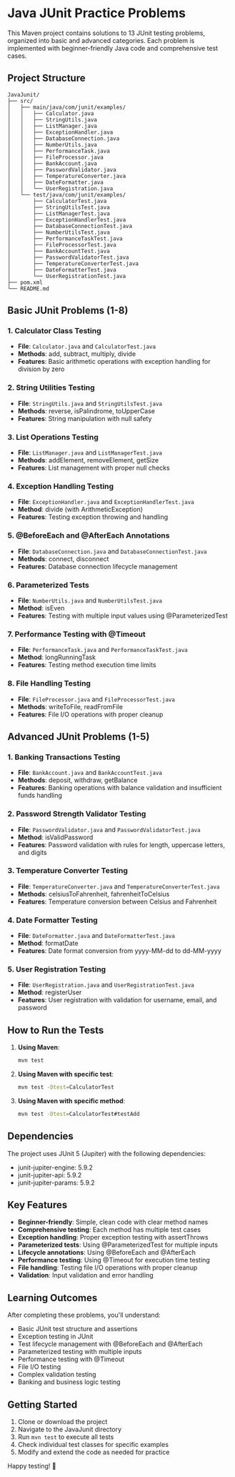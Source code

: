 # Java JUnit Practice Problems

This Maven project contains solutions to 13 JUnit testing problems, organized into basic and advanced categories. Each problem is implemented with beginner-friendly Java code and comprehensive test cases.

## Project Structure

```
JavaJunit/
├── src/
│   ├── main/java/com/junit/examples/
│   │   ├── Calculator.java
│   │   ├── StringUtils.java
│   │   ├── ListManager.java
│   │   ├── ExceptionHandler.java
│   │   ├── DatabaseConnection.java
│   │   ├── NumberUtils.java
│   │   ├── PerformanceTask.java
│   │   ├── FileProcessor.java
│   │   ├── BankAccount.java
│   │   ├── PasswordValidator.java
│   │   ├── TemperatureConverter.java
│   │   ├── DateFormatter.java
│   │   └── UserRegistration.java
│   └── test/java/com/junit/examples/
│       ├── CalculatorTest.java
│       ├── StringUtilsTest.java
│       ├── ListManagerTest.java
│       ├── ExceptionHandlerTest.java
│       ├── DatabaseConnectionTest.java
│       ├── NumberUtilsTest.java
│       ├── PerformanceTaskTest.java
│       ├── FileProcessorTest.java
│       ├── BankAccountTest.java
│       ├── PasswordValidatorTest.java
│       ├── TemperatureConverterTest.java
│       ├── DateFormatterTest.java
│       └── UserRegistrationTest.java
├── pom.xml
└── README.md
```

## Basic JUnit Problems (1-8)

### 1. Calculator Class Testing
- **File**: `Calculator.java` and `CalculatorTest.java`
- **Methods**: add, subtract, multiply, divide
- **Features**: Basic arithmetic operations with exception handling for division by zero

### 2. String Utilities Testing
- **File**: `StringUtils.java` and `StringUtilsTest.java`
- **Methods**: reverse, isPalindrome, toUpperCase
- **Features**: String manipulation with null safety

### 3. List Operations Testing
- **File**: `ListManager.java` and `ListManagerTest.java`
- **Methods**: addElement, removeElement, getSize
- **Features**: List management with proper null checks

### 4. Exception Handling Testing
- **File**: `ExceptionHandler.java` and `ExceptionHandlerTest.java`
- **Method**: divide (with ArithmeticException)
- **Features**: Testing exception throwing and handling

### 5. @BeforeEach and @AfterEach Annotations
- **File**: `DatabaseConnection.java` and `DatabaseConnectionTest.java`
- **Methods**: connect, disconnect
- **Features**: Database connection lifecycle management

### 6. Parameterized Tests
- **File**: `NumberUtils.java` and `NumberUtilsTest.java`
- **Method**: isEven
- **Features**: Testing with multiple input values using @ParameterizedTest

### 7. Performance Testing with @Timeout
- **File**: `PerformanceTask.java` and `PerformanceTaskTest.java`
- **Method**: longRunningTask
- **Features**: Testing method execution time limits

### 8. File Handling Testing
- **File**: `FileProcessor.java` and `FileProcessorTest.java`
- **Methods**: writeToFile, readFromFile
- **Features**: File I/O operations with proper cleanup

## Advanced JUnit Problems (1-5)

### 1. Banking Transactions Testing
- **File**: `BankAccount.java` and `BankAccountTest.java`
- **Methods**: deposit, withdraw, getBalance
- **Features**: Banking operations with balance validation and insufficient funds handling

### 2. Password Strength Validator Testing
- **File**: `PasswordValidator.java` and `PasswordValidatorTest.java`
- **Method**: isValidPassword
- **Features**: Password validation with rules for length, uppercase letters, and digits

### 3. Temperature Converter Testing
- **File**: `TemperatureConverter.java` and `TemperatureConverterTest.java`
- **Methods**: celsiusToFahrenheit, fahrenheitToCelsius
- **Features**: Temperature conversion between Celsius and Fahrenheit

### 4. Date Formatter Testing
- **File**: `DateFormatter.java` and `DateFormatterTest.java`
- **Method**: formatDate
- **Features**: Date format conversion from yyyy-MM-dd to dd-MM-yyyy

### 5. User Registration Testing
- **File**: `UserRegistration.java` and `UserRegistrationTest.java`
- **Method**: registerUser
- **Features**: User registration with validation for username, email, and password

## How to Run the Tests

1. **Using Maven**:
   ```bash
   mvn test
   ```

2. **Using Maven with specific test**:
   ```bash
   mvn test -Dtest=CalculatorTest
   ```

3. **Using Maven with specific method**:
   ```bash
   mvn test -Dtest=CalculatorTest#testAdd
   ```

## Dependencies

The project uses JUnit 5 (Jupiter) with the following dependencies:
- junit-jupiter-engine: 5.9.2
- junit-jupiter-api: 5.9.2
- junit-jupiter-params: 5.9.2

## Key Features

- **Beginner-friendly**: Simple, clean code with clear method names
- **Comprehensive testing**: Each method has multiple test cases
- **Exception handling**: Proper exception testing with assertThrows
- **Parameterized tests**: Using @ParameterizedTest for multiple inputs
- **Lifecycle annotations**: Using @BeforeEach and @AfterEach
- **Performance testing**: Using @Timeout for execution time testing
- **File handling**: Testing file I/O operations with proper cleanup
- **Validation**: Input validation and error handling

## Learning Outcomes

After completing these problems, you'll understand:
- Basic JUnit test structure and assertions
- Exception testing in JUnit
- Test lifecycle management with @BeforeEach and @AfterEach
- Parameterized testing with multiple inputs
- Performance testing with @Timeout
- File I/O testing
- Complex validation testing
- Banking and business logic testing

## Getting Started

1. Clone or download the project
2. Navigate to the JavaJunit directory
3. Run `mvn test` to execute all tests
4. Check individual test classes for specific examples
5. Modify and extend the code as needed for practice

Happy testing! 🧪
